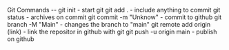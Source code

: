 Git Commands --
git init - start git
git add . - include anything to commit
git status - archives on commit
git commit -m "Unknow" - commit to github
git branch -M "Main" - changes the branch to "main"
git remote add origin (link) - link the repositor in github with git
git push -u origin main - publish on github